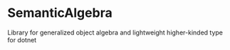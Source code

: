 # SemanticAlgebra
Library for generalized object algebra and lightweight higher-kinded type for dotnet
